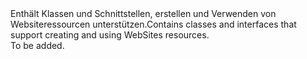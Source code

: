 <Namespace Name="Microsoft.Azure.Management.WebSites">
  <Docs>
    <summary><span data-ttu-id="5a80a-101">Enthält Klassen und Schnittstellen, erstellen und Verwenden von Websiteressourcen unterstützen.</span><span class="sxs-lookup"><span data-stu-id="5a80a-101">Contains classes and interfaces that support creating and using WebSites resources.</span></span></summary> 
    <remarks>To be added.</remarks>
  </Docs>
</Namespace>
